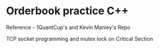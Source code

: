 # Orderbook practice C++

Reference - 1QuantCup's and Kevin Manley's Repo

TCP socket programming and mutex lock on Critical Section
